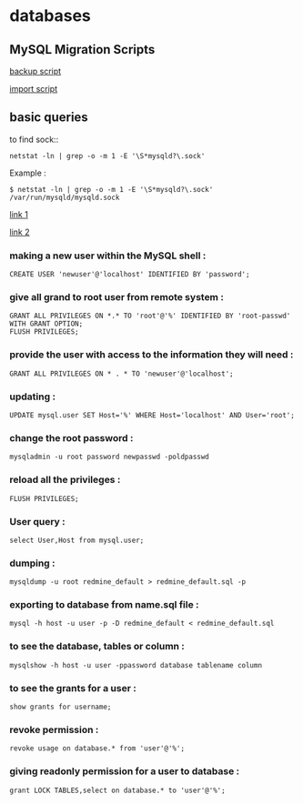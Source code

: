 # databases


## MySQL Migration Scripts

[backup script](https://raw.githubusercontent.com/akhilrajmailbox/MySQL-Database/master/scripts/Bakup_MySQL.sh)

[import script](https://raw.githubusercontent.com/akhilrajmailbox/MySQL-Database/master/scripts/Import_MySQL.sh)


## basic queries

to find sock::

```
netstat -ln | grep -o -m 1 -E '\S*mysqld?\.sock'
```
Example :

```
$ netstat -ln | grep -o -m 1 -E '\S*mysqld?\.sock'
/var/run/mysqld/mysqld.sock
```


[link 1](https://www.digitalocean.com/community/tutorials/how-to-create-a-new-user-and-grant-permissions-in-mysql)

[link 2](http://www.wikihow.com/Create-a-Database-in-MySQL)


### making a new user within the MySQL shell :

```
CREATE USER 'newuser'@'localhost' IDENTIFIED BY 'password';
```

### give all grand to root user from remote system :

```
GRANT ALL PRIVILEGES ON *.* TO 'root'@'%' IDENTIFIED BY 'root-passwd' WITH GRANT OPTION;
FLUSH PRIVILEGES;
```

### provide the user with access to the information they will need :

```
GRANT ALL PRIVILEGES ON * . * TO 'newuser'@'localhost';
```

### updating :

```
UPDATE mysql.user SET Host='%' WHERE Host='localhost' AND User='root';
```

### change the root password :

```
mysqladmin -u root password newpasswd -poldpasswd
```

### reload all the privileges :

```
FLUSH PRIVILEGES;
```

### User query :

```
select User,Host from mysql.user;
```

### dumping :

```
mysqldump -u root redmine_default > redmine_default.sql -p
```

### exporting to database from name.sql file :

```
mysql -h host -u user -p -D redmine_default < redmine_default.sql
```

### to see the  database, tables or column :

```
mysqlshow -h host -u user -ppassword database tablename column
```

### to see the grants for a user :

```
show grants for username;
```

### revoke permission :

```
revoke usage on database.* from 'user'@'%';
```

### giving readonly permission for a user to database :

```
grant LOCK TABLES,select on database.* to 'user'@'%';
```

